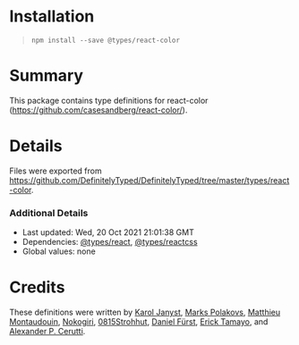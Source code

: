 # Installation
> `npm install --save @types/react-color`

# Summary
This package contains type definitions for react-color (https://github.com/casesandberg/react-color/).

# Details
Files were exported from https://github.com/DefinitelyTyped/DefinitelyTyped/tree/master/types/react-color.

### Additional Details
 * Last updated: Wed, 20 Oct 2021 21:01:38 GMT
 * Dependencies: [@types/react](https://npmjs.com/package/@types/react), [@types/reactcss](https://npmjs.com/package/@types/reactcss)
 * Global values: none

# Credits
These definitions were written by [ Karol Janyst](https://github.com/LKay), [Marks Polakovs](https://github.com/markspolakovs), [Matthieu Montaudouin](https://github.com/mntdn), [Nokogiri](https://github.com/nkgrnkgr), [0815Strohhut](https://github.com/0815Strohhut), [Daniel Fürst](https://github.com/dnlfrst), [Erick Tamayo](https://github.com/ericktamayo), and [Alexander P. Cerutti](https://github.com/alexandercerutti).
